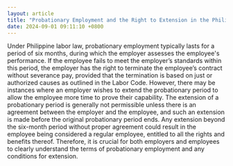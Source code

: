 ```yaml
---
layout: article
title: "Probationary Employment and the Right to Extension in the Philippines"
date: 2024-09-01 09:11:10 +0800
---
```


<p>Under Philippine labor law, probationary employment typically lasts for a period of six months, during which the employer assesses the employee's performance. If the employee fails to meet the employer’s standards within this period, the employer has the right to terminate the employee’s contract without severance pay, provided that the termination is based on just or authorized causes as outlined in the Labor Code. However, there may be instances where an employer wishes to extend the probationary period to allow the employee more time to prove their capability. The extension of a probationary period is generally not permissible unless there is an agreement between the employer and the employee, and such an extension is made before the original probationary period ends. Any extension beyond the six-month period without proper agreement could result in the employee being considered a regular employee, entitled to all the rights and benefits thereof. Therefore, it is crucial for both employers and employees to clearly understand the terms of probationary employment and any conditions for extension.</p>